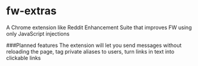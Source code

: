 # fw-extras
A Chrome extension like Reddit Enhancement Suite that improves FW using only JavaScript injections


###Planned features
The extension will let you send messages without reloading the page, tag private aliases to users, turn links in text into clickable links
